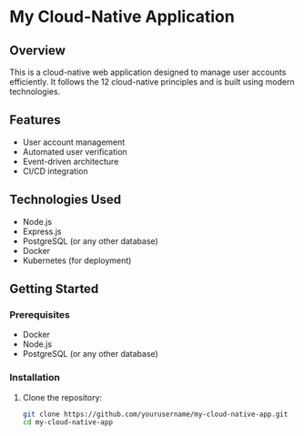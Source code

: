 # My Cloud-Native Application

## Overview

This is a cloud-native web application designed to manage user accounts efficiently. It follows the 12 cloud-native principles and is built using modern technologies.

## Features

- User account management
- Automated user verification
- Event-driven architecture
- CI/CD integration

## Technologies Used

- Node.js
- Express.js
- PostgreSQL (or any other database)
- Docker
- Kubernetes (for deployment)

## Getting Started

### Prerequisites

- Docker
- Node.js
- PostgreSQL (or any other database)

### Installation

1. Clone the repository:
   ```bash
   git clone https://github.com/yourusername/my-cloud-native-app.git
   cd my-cloud-native-app